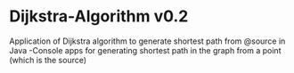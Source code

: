 # Dijkstra-Algorithm v0.2
Application of Dijkstra algorithm to generate shortest path from @source in Java
-Console apps for generating shortest path in the graph from a point (which is the source)
